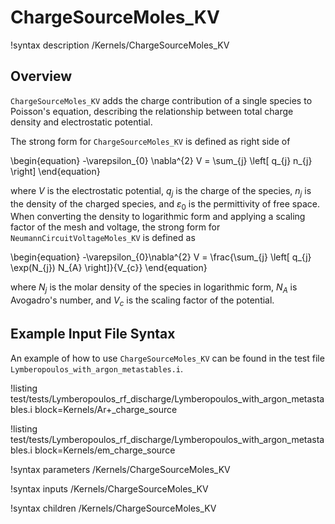 # ChargeSourceMoles_KV

!syntax description /Kernels/ChargeSourceMoles_KV

## Overview

`ChargeSourceMoles_KV` adds the charge contribution of a single species to Poisson's equation, describing the
relationship between total charge density and electrostatic potential.

The strong form for `ChargeSourceMoles_KV` is defined as right side of

\begin{equation}
-\varepsilon_{0} \nabla^{2} V = \sum_{j} \left[ q_{j} n_{j} \right]
\end{equation}

where $V$ is the electrostatic potential, $q_{j}$ is the charge of the species, $n_{j}$ is the density of the charged species, and $\varepsilon_{0}$ is the permittivity of free space. When converting the density to logarithmic form and applying a scaling factor of the mesh and voltage, the strong form for `NeumannCircuitVoltageMoles_KV` is defined as

\begin{equation}
-\varepsilon_{0}\nabla^{2} V = \frac{\sum_{j} \left[ q_{j} \exp(N_{j}) N_{A} \right]}{V_{c}}
\end{equation}


where $N_{j}$ is the molar density of the species in logarithmic form, $N_{A}$ is Avogadro's number, and $V_{c}$ is the scaling factor of the potential.

## Example Input File Syntax

An example of how to use `ChargeSourceMoles_KV` can be found in the
test file `Lymberopoulos_with_argon_metastables.i`.

!listing test/tests/Lymberopoulos_rf_discharge/Lymberopoulos_with_argon_metastables.i block=Kernels/Ar+_charge_source

!listing test/tests/Lymberopoulos_rf_discharge/Lymberopoulos_with_argon_metastables.i block=Kernels/em_charge_source


!syntax parameters /Kernels/ChargeSourceMoles_KV

!syntax inputs /Kernels/ChargeSourceMoles_KV

!syntax children /Kernels/ChargeSourceMoles_KV
